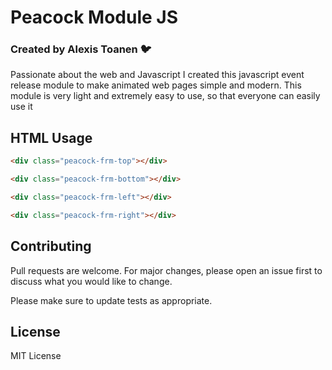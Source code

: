 # Peacock Module JS

### Created by Alexis Toanen :bird:

Passionate about the web and Javascript I created this javascript event release module to make animated web pages simple and modern. This module is very light and extremely easy to use, so that everyone can easily use it

## HTML Usage

```html
<div class="peacock-frm-top"></div>
```
```html
<div class="peacock-frm-bottom"></div>
```
```html
<div class="peacock-frm-left"></div>
```
```html
<div class="peacock-frm-right"></div>
```

## Contributing
Pull requests are welcome. For major changes, please open an issue first to discuss what you would like to change.

Please make sure to update tests as appropriate.

## License

MIT License